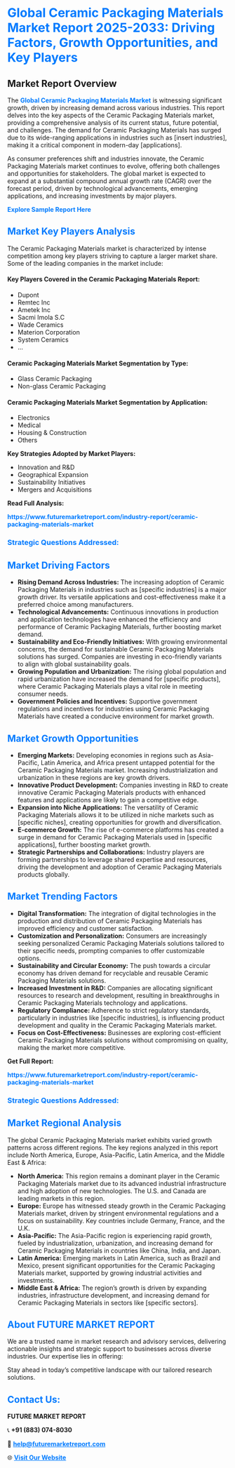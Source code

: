 <h1 style="color: #007BFF;">Global Ceramic Packaging Materials Market Report 2025-2033: Driving Factors, Growth Opportunities, and Key Players</h1>

<section id="overview">
<h2>Market Report Overview</h2>
<p>The <a href="https://www.futuremarketreport.com/industry-report/ceramic-packaging-materials-market" style="color: #007BFF; text-decoration: none;"><strong>Global Ceramic Packaging Materials Market</strong></a> is witnessing significant growth, driven by increasing demand across various industries. This report delves into the key aspects of the Ceramic Packaging Materials market, providing a comprehensive analysis of its current status, future potential, and challenges. The demand for Ceramic Packaging Materials has surged due to its wide-ranging applications in industries such as [insert industries], making it a critical component in modern-day [applications].</p>
<p>As consumer preferences shift and industries innovate, the Ceramic Packaging Materials market continues to evolve, offering both challenges and opportunities for stakeholders. The global market is expected to expand at a substantial compound annual growth rate (CAGR) over the forecast period, driven by technological advancements, emerging applications, and increasing investments by major players.</p>
</section>

<section id="overview">
<p><a href="https://www.futuremarketreport.com/request-sample/reportId=102135" style="color: #007BFF; text-decoration: none;"><strong>Explore Sample Report Here</strong></a></p>
</section>

<section id="key-players">
<h2 style="color: #007BFF;">Market Key Players Analysis</h2>
<p>The Ceramic Packaging Materials market is characterized by intense competition among key players striving to capture a larger market share. Some of the leading companies in the market include:</p>
<h4>Key Players Covered in the Ceramic Packaging Materials Report:</h4>
<ul><li>Dupont</li><li>Remtec Inc</li><li>Ametek Inc</li><li>Sacmi Imola S.C</li><li>Wade Ceramics</li><li>Materion Corporation</li><li>System Ceramics</li><li>...</li></ul>
<h4>Ceramic Packaging Materials Market Segmentation by Type:</h4>
<ul><li>Glass Ceramic Packaging</li><li>Non-glass Ceramic Packaging</li></ul>

<h4>Ceramic Packaging Materials Market Segmentation by Application:</h4>
<ul><li>Electronics</li><li>Medical</li><li>Housing &amp; Construction</li><li>Others</li></ul>
<p><strong>Key Strategies Adopted by Market Players:</strong></p>
<ul>
<li>Innovation and R&D</li>
<li>Geographical Expansion</li>
<li>Sustainability Initiatives</li>
<li>Mergers and Acquisitions</li>
</ul>
</section>

<section>
<p><strong>Read Full Analysis: </strong></p><a href="https://www.futuremarketreport.com/industry-report/ceramic-packaging-materials-market" style="color: #007BFF; text-decoration: none;"><strong>https://www.futuremarketreport.com/industry-report/ceramic-packaging-materials-market</strong></a>
<h3 style="color: #007BFF;">Strategic Questions Addressed:</h3>
</section>

<section id="driving-factors">
<h2 style="color: #007BFF;">Market Driving Factors</h2>
<ul>
<li><strong>Rising Demand Across Industries:</strong> The increasing adoption of Ceramic Packaging Materials in industries such as [specific industries] is a major growth driver. Its versatile applications and cost-effectiveness make it a preferred choice among manufacturers.</li>
<li><strong>Technological Advancements:</strong> Continuous innovations in production and application technologies have enhanced the efficiency and performance of Ceramic Packaging Materials, further boosting market demand.</li>
<li><strong>Sustainability and Eco-Friendly Initiatives:</strong> With growing environmental concerns, the demand for sustainable Ceramic Packaging Materials solutions has surged. Companies are investing in eco-friendly variants to align with global sustainability goals.</li>
<li><strong>Growing Population and Urbanization:</strong> The rising global population and rapid urbanization have increased the demand for [specific products], where Ceramic Packaging Materials plays a vital role in meeting consumer needs.</li>
<li><strong>Government Policies and Incentives:</strong> Supportive government regulations and incentives for industries using Ceramic Packaging Materials have created a conducive environment for market growth.</li>
</ul>
</section>

<section id="growth-opportunities">
<h2 style="color: #007BFF;">Market Growth Opportunities</h2>
<ul>
<li><strong>Emerging Markets:</strong> Developing economies in regions such as Asia-Pacific, Latin America, and Africa present untapped potential for the Ceramic Packaging Materials market. Increasing industrialization and urbanization in these regions are key growth drivers.</li>
<li><strong>Innovative Product Development:</strong> Companies investing in R&D to create innovative Ceramic Packaging Materials products with enhanced features and applications are likely to gain a competitive edge.</li>
<li><strong>Expansion into Niche Applications:</strong> The versatility of Ceramic Packaging Materials allows it to be utilized in niche markets such as [specific niches], creating opportunities for growth and diversification.</li>
<li><strong>E-commerce Growth:</strong> The rise of e-commerce platforms has created a surge in demand for Ceramic Packaging Materials used in [specific applications], further boosting market growth.</li>
<li><strong>Strategic Partnerships and Collaborations:</strong> Industry players are forming partnerships to leverage shared expertise and resources, driving the development and adoption of Ceramic Packaging Materials products globally.</li>
</ul>
</section>

<section id="trending-factors">
<h2 style="color: #007BFF;">Market Trending Factors</h2>
<ul>
<li><strong>Digital Transformation:</strong> The integration of digital technologies in the production and distribution of Ceramic Packaging Materials has improved efficiency and customer satisfaction.</li>
<li><strong>Customization and Personalization:</strong> Consumers are increasingly seeking personalized Ceramic Packaging Materials solutions tailored to their specific needs, prompting companies to offer customizable options.</li>
<li><strong>Sustainability and Circular Economy:</strong> The push towards a circular economy has driven demand for recyclable and reusable Ceramic Packaging Materials solutions.</li>
<li><strong>Increased Investment in R&D:</strong> Companies are allocating significant resources to research and development, resulting in breakthroughs in Ceramic Packaging Materials technology and applications.</li>
<li><strong>Regulatory Compliance:</strong> Adherence to strict regulatory standards, particularly in industries like [specific industries], is influencing product development and quality in the Ceramic Packaging Materials market.</li>
<li><strong>Focus on Cost-Effectiveness:</strong> Businesses are exploring cost-efficient Ceramic Packaging Materials solutions without compromising on quality, making the market more competitive.</li>
</ul>
</section>

<section>
<p><strong>Get Full Report: </strong></p><a href="https://www.futuremarketreport.com/industry-report/ceramic-packaging-materials-market" style="color: #007BFF; text-decoration: none;"><strong>https://www.futuremarketreport.com/industry-report/ceramic-packaging-materials-market</strong></a>
<h3 style="color: #007BFF;">Strategic Questions Addressed:</h3>
</section>


<section id="regional-analysis">
<h2 style="color: #007BFF;">Market Regional Analysis</h2>
<p>The global Ceramic Packaging Materials market exhibits varied growth patterns across different regions. The key regions analyzed in this report include North America, Europe, Asia-Pacific, Latin America, and the Middle East & Africa:</p>
<ul>
<li><strong>North America:</strong> This region remains a dominant player in the Ceramic Packaging Materials market due to its advanced industrial infrastructure and high adoption of new technologies. The U.S. and Canada are leading markets in this region.</li>
<li><strong>Europe:</strong> Europe has witnessed steady growth in the Ceramic Packaging Materials market, driven by stringent environmental regulations and a focus on sustainability. Key countries include Germany, France, and the U.K.</li>
<li><strong>Asia-Pacific:</strong> The Asia-Pacific region is experiencing rapid growth, fueled by industrialization, urbanization, and increasing demand for Ceramic Packaging Materials in countries like China, India, and Japan.</li>
<li><strong>Latin America:</strong> Emerging markets in Latin America, such as Brazil and Mexico, present significant opportunities for the Ceramic Packaging Materials market, supported by growing industrial activities and investments.</li>
<li><strong>Middle East & Africa:</strong> The region’s growth is driven by expanding industries, infrastructure development, and increasing demand for Ceramic Packaging Materials in sectors like [specific sectors].</li>
</ul>
</section>

<footer>
<h2 style="color: #007BFF;">About FUTURE MARKET REPORT</h2>
<p>We are a trusted name in market research and advisory services, delivering actionable insights and strategic support to businesses across diverse industries. Our expertise lies in offering:</p>

<p>Stay ahead in today’s competitive landscape with our tailored research solutions.</p>

<h2 style="color: #007BFF;">Contact Us:</h2>
<p><strong>FUTURE MARKET REPORT</strong></p>
<p>📞 <strong>+91 (883) 074-8030</strong></p>
<p>📧 <strong><a href="mailto:help@futuremarketreport.com" style="color: #007BFF;">help@futuremarketreport.com</a></strong></p>
<p>🌐 <strong><a href="https://www.futuremarketreport.com/" style="color: #007BFF;">Visit Our Website</a></strong></p>
</footer>